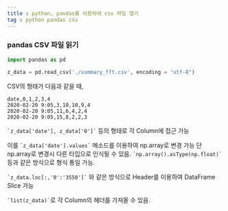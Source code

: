 ```yaml
---
title : python, pandas를 이용하여 csv 파일 열기
tag : python pandas csv
---
```


### pandas CSV 파일 읽기

```python
import pandas as pd

z_data = pd.read_csv('./summary_fft.csv', encoding = "utf-8")
```

CSV의 형태가 다음과 같을 때,
```
date,0,1,2,3,4
2020-02-20 9:05,3,10,10,9,4
2020-02-20 9:05,11,6,4,2,4
2020-02-20 9:05,15,8,2,2,3
```

`` `z_data['date'], z_data['0']` `` 등의 형태로 각 Column에 접근 가능

이를 `` `z_data['date'].values` `` 메소드를 이용하여 np.array로 변경 가능
단 np.array로 변경시 다른 타입으로 인식될 수 있음.
`` `np.array().asType(np.float)` `` 등과 같은 방식으로 형식 통일 가능.

`` `z_data.loc[:,'0':'3550']` `` 와 같은 방식으로 Header를 이용하여 DataFrame Slice 가능

`` `list(z_data)` ``로 각 Column의 헤더를 가져올 수 있음.
